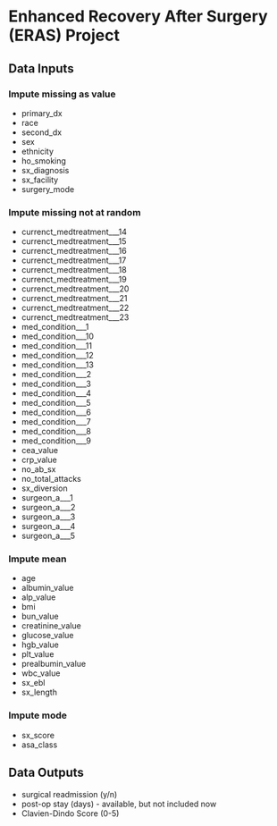# Enhanced Recovery After Surgery (ERAS) Project

## Data Inputs
### Impute missing as value
- primary_dx
- race
- second_dx
- sex
- ethnicity
- ho_smoking
- sx_diagnosis
- sx_facility
- surgery_mode
### Impute missing not at random
- currenct_medtreatment___14
- currenct_medtreatment___15
- currenct_medtreatment___16
- currenct_medtreatment___17
- currenct_medtreatment___18
- currenct_medtreatment___19
- currenct_medtreatment___20
- currenct_medtreatment___21
- currenct_medtreatment___22
- currenct_medtreatment___23
- med_condition___1
- med_condition___10
- med_condition___11
- med_condition___12
- med_condition___13
- med_condition___2
- med_condition___3
- med_condition___4
- med_condition___5
- med_condition___6
- med_condition___7
- med_condition___8
- med_condition___9
- cea_value
- crp_value
- no_ab_sx
- no_total_attacks
- sx_diversion
- surgeon_a___1
- surgeon_a___2
- surgeon_a___3
- surgeon_a___4
- surgeon_a___5
### Impute mean
- age
- albumin_value
- alp_value
- bmi
- bun_value
- creatinine_value
- glucose_value
- hgb_value
- plt_value
- prealbumin_value
- wbc_value
- sx_ebl
- sx_length
### Impute mode
- sx_score
- asa_class

## Data Outputs
- surgical readmission (y/n)
- post-op stay (days) - available, but not included now
- Clavien-Dindo Score (0-5)